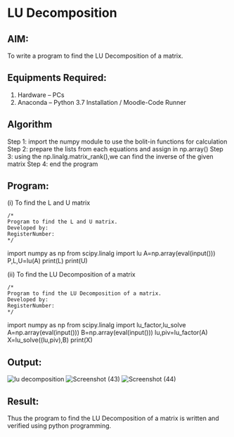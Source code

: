 # LU Decomposition 

## AIM:
To write a program to find the LU Decomposition of a matrix.

## Equipments Required:
1. Hardware – PCs
2. Anaconda – Python 3.7 Installation / Moodle-Code Runner

## Algorithm
Step 1:
import the numpy module to use the bolit-in functions for calculation
Step 2:
prepare the lists from each equations and assign in np.array()
Step 3: 
using the np.linalg.matrix_rank(),we can find the inverse of the given matrix
Step 4: 
end the program

## Program:
(i) To find the L and U matrix
```
/*
Program to find the L and U matrix.
Developed by: 
RegisterNumber: 
*/
```
import numpy as np
from scipy.linalg import lu
A=np.array(eval(input()))
P,L,U=lu(A)
print(L)
print(U)


(ii) To find the LU Decomposition of a matrix
```
/*
Program to find the LU Decomposition of a matrix.
Developed by: 
RegisterNumber: 
*/
```
import numpy as np
from scipy.linalg import lu_factor,lu_solve
A=np.array(eval(input()))
B=np.array(eval(input()))
lu,piv=lu_factor(A)
X=lu_solve((lu,piv),B)
print(X)

## Output:
![lu decomposition]()
![Screenshot (43)](https://github.com/user-attachments/assets/46cbca2c-5243-416a-a019-15d6ff8360f5)
![Screenshot (44)](https://github.com/user-attachments/assets/bc69a1f6-a998-4d00-8aa9-b1edbd197829)




## Result:
Thus the program to find the LU Decomposition of a matrix is written and verified using python programming.

